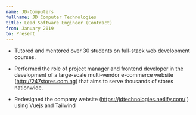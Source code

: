 ```yaml
---
name: JD-Computers
fullname: JD Computer Technologies
title: Lead Software Engineer (Contract)
from: January 2019
to: Present
---
```


- Tutored and mentored over 30 students on full-stack web development courses.

- Performed the role of project manager and frontend developer in the development of a large-scale multi-vendor e-commerce website (http://247stores.com.ng) that aims to serve thousands of stores nationwide.

- Redesigned the company website (https://jdtechnologies.netlify.com/ ) using Vuejs and Tailwind

